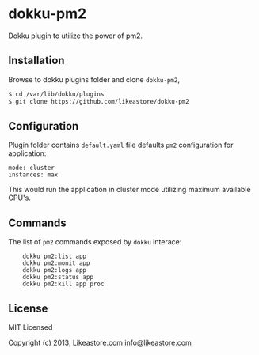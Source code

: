 # dokku-pm2

Dokku plugin to utilize the power of pm2.

## Installation

Browse to dokku plugins folder and clone `dokku-pm2`,

```bash
$ cd /var/lib/dokku/plugins
$ git clone https://github.com/likeastore/dokku-pm2
```

## Configuration

Plugin folder contains `default.yaml` file defaults `pm2` configuration for application:

```
mode: cluster
instances: max
```

This would run the application in cluster mode utilizing maximum available CPU's.

## Commands

The list of `pm2` commands exposed by `dokku` interace:

```plain
	dokku pm2:list app
	dokku pm2:monit app
	dokku pm2:logs app
	dokku pm2:status app
	dokku pm2:kill app proc
```

## License

MIT Licensed

Copyright (c) 2013, Likeastore.com info@likeastore.com